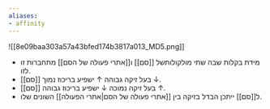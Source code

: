 ```yaml
---
aliases:
- affinity
---
```

![[8e09baa303a57a43bfed174b3817a013_MD5.png]]
- מידת בקלות שבה שתי מולקולותשל [[סם]] ו[[אתרי פעולה של הסם]] מתחברות זו לזו.
- [[סם]] בעל זיקה גבוהה ↑ ישפיע בריכוז נמוך ↓.
- [[סם]] בעל זיקה נמוכה ↓ ישפיע בריכוז גבוהה ↑.
- ל[[סם]] ייתכן הבדל בזיקה בין [[אתרי פעולה של הסם|אתרי הפעולה]] השונים שלו.